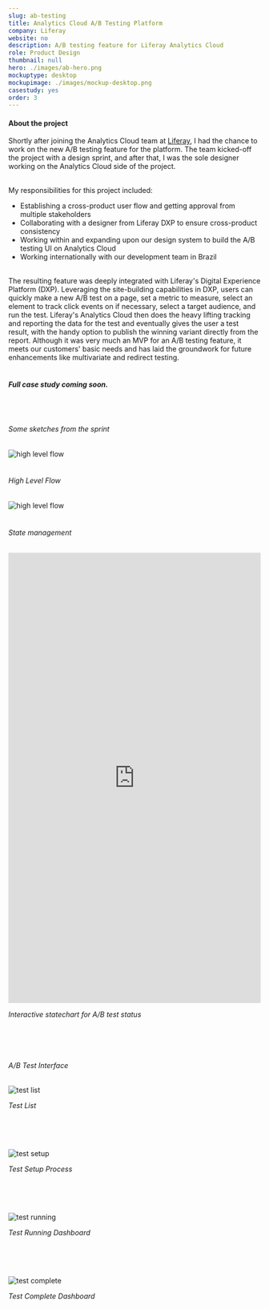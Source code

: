 ```yaml
---
slug: ab-testing
title: Analytics Cloud A/B Testing Platform
company: Liferay
website: no
description: A/B testing feature for Liferay Analytics Cloud
role: Product Design
thumbnail: null
hero: ./images/ab-hero.png
mockuptype: desktop
mockupimage: ./images/mockup-desktop.png
casestudy: yes
order: 3
---
```


#### About the project
Shortly after joining the Analytics Cloud team at [Liferay](https://www.liferay.com), I had the chance to work on the new A/B testing feature for the platform. The team kicked-off the project with a design sprint, and after that, I was the sole designer working on the Analytics Cloud side of the project.
<br /><br />

My responsibilities for this project included:
- Establishing a cross-product user flow and getting approval from multiple stakeholders
- Collaborating with a designer from Liferay DXP to ensure cross-product consistency
- Working within and expanding upon our design system to build the A/B testing UI on Analytics Cloud
- Working internationally with our development team in Brazil
  <br /><br />

The resulting feature was deeply integrated with Liferay's Digital Experience Platform (DXP). Leveraging the site-building capabilities in DXP, users can quickly make a new A/B test on a page, set a metric to measure, select an element to track click events on if necessary, select a target audience, and run the test. Liferay's Analytics Cloud then does the heavy lifting tracking and reporting the data for the test and eventually gives the user a test result, with the handy option to publish the winning variant directly from the report. Although it was very much an MVP for an A/B testing feature, it meets our customers' basic needs and has laid the groundwork for future enhancements like multivariate and redirect testing.
<br /><br />

#### *Full case study coming soon.*
<br /><br />
###### Some sketches from the sprint
![high level flow](./images/design-sprint.png)
<br /><br />

###### High Level Flow
![high level flow](./images/high-level-flow.png)
<br /><br />

###### State management
<iframe src="https://sketch.systems/jamesjlyons/sketch/413f3350c6ae1759c7ce582768ecf8a1" width="100%" height="900" frameborder="0"></iframe>
<br />
<p class="center" style="font-style: oblique;">Interactive statechart for A/B test status</p>
<br /><br /><br />

###### A/B Test Interface
![test list](./images/test-list.png)<p class="center" style="font-style: oblique;">Test List</p>
<br /><br /><br />

![test setup](./images/test-setup.png)
<p class="center" style="font-style: oblique;">Test Setup Process</p>
<br /><br /><br />

![test running](./images/test-running.png)
<p class="center" style="font-style: oblique;">Test Running Dashboard</p>
<br /><br /><br />

![test complete](./images/test-complete.png)
<p class="center" style="font-style: oblique;">Test Complete Dashboard</p>
<br /><br /><br />
